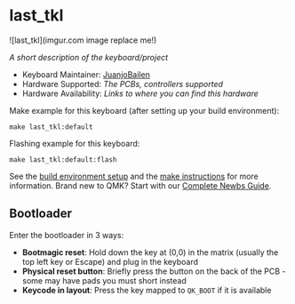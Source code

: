 # last_tkl

![last_tkl](imgur.com image replace me!)

*A short description of the keyboard/project*

* Keyboard Maintainer: [JuanjoBailen](https://github.com/JuanjoBailen)
* Hardware Supported: *The PCBs, controllers supported*
* Hardware Availability: *Links to where you can find this hardware*

Make example for this keyboard (after setting up your build environment):

    make last_tkl:default

Flashing example for this keyboard:

    make last_tkl:default:flash

See the [build environment setup](https://docs.qmk.fm/#/getting_started_build_tools) and the [make instructions](https://docs.qmk.fm/#/getting_started_make_guide) for more information. Brand new to QMK? Start with our [Complete Newbs Guide](https://docs.qmk.fm/#/newbs).

## Bootloader

Enter the bootloader in 3 ways:

* **Bootmagic reset**: Hold down the key at (0,0) in the matrix (usually the top left key or Escape) and plug in the keyboard
* **Physical reset button**: Briefly press the button on the back of the PCB - some may have pads you must short instead
* **Keycode in layout**: Press the key mapped to `QK_BOOT` if it is available
